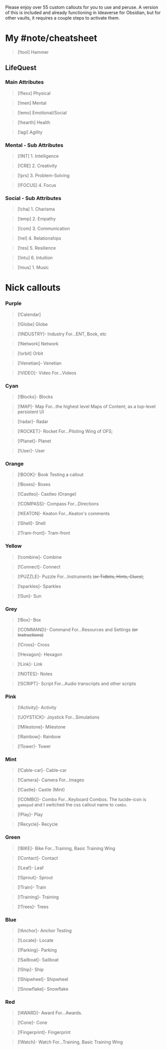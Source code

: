 Please enjoy over 55 custom callouts for you to use and peruse. A version of this is included and already functioning in Ideaverse for Obsidian, but for other vaults, it requires a couple steps to activate them.

# My #note/cheatsheet 

> [!tool] Hammer
## LifeQuest

### Main Attributes

> [!flexx] Physical
> 

> [!men] Mental
> 

> [!emo] Emotional/Social 
> 

> [!hearth] Health
> 

> [!agi] Agility

### Mental - Sub Attributes

 > [!INT] 1. Intelligence
 
> [!CRE] 2. Creativity

> [!prs] 3.  Problem-Solving

> [!FOCUS] 4. Focus

### Social - Sub Attributes
> [!cha] 1. Charisma

> [!emp] 2. Empathy

> [!com] 3. Communication

> [!rel] 4. Relationships

> [!res] 5. Resilience

>[!intu] 6. Intuition

> [!mus] 1. Music

# Nick callouts
### Purple
>[!Calendar]

> [!Globe] Globe

> [!INDUSTRY]- Industry
> For...ENT, Book, etc

> [!Network] Network

> [!orbit] Orbit

> [!Venetian]- Venetian

> [!VIDEO]- Video
>  For...Videos


### Cyan
> [!Blocks]- Blocks 

> [!MAP]- Map 
> For...the highest level Maps of Content; as a top-level persistent UI

> [!radar]- Radar 

> [!ROCKET]- Rocket 
> For...Piloting Wing of OFS; 

> [!Planet]- Planet 

> [!User]- User 

### Orange
> [!BOOK]- Book 
> Testing a callout

> [!Boxes]- Boxes 

> [!Castleo]- Castleo (Orange)

> [!COMPASS]- Compass 
> For...Directions

> [!KEATON]- Keaton 
> For...Keaton's comments

> [!Shell]- Shell 

> [!Tram-front]- Tram-front 

### Yellow
> [!combine]- Combine

> [!Connect]- Connect

> [!PUZZLE]- Puzzle
> For...Instruments ~~(or Tidbits, Hints, Clues)~~; 

> [!sparkles]- Sparkles

> [!Sun]- Sun

### Grey
> [!Box]- Box

> [!COMMAND]- Command 
> For...Resources and Settings ~~(or Instructions)~~

> [!Cross]- Cross

> [!Hexagon]- Hexagon

> [!Link]- Link

> [!NOTES]- Notes

> [!SCRIPT]- Script
> For...Audio transcripts and other scripts

### Pink
> [!Activity]- Activity

> [!JOYSTICK]- Joystick
>  For...Simulations

> [!Milestone]- Milestone

> [!Rainbow]- Rainbow

> [!Tower]- Tower

### Mint
> [!Cable-car]- Cable-car

> [!Camera]- Camera 
> For...Images

> [!Castle]- Castle (Mint)

> [!COMBO]- Combo 
> For...Keyboard Combos.
> The lucide-icon is `gamepad` and I switched the css callout name to `combo`.

> [!Play]- Play

> [!Recycle]- Recycle

### Green
> [!BIKE]- Bike 
> For...Training, Basic Training Wing

> [!Contact]- Contact

> [!Leaf]- Leaf

> [!Sprout]- Sprout

> [!Train]- Train

> [!Training]- Training 

> [!Trees]- Trees

### Blue
> [!Anchor]- Anchor
> Testing

> [!Locate]- Locate

> [!Parking]- Parking

> [!Sailboat]- Sailboat

> [!Ship]- Ship

> [!Shipwheel]- Shipwheel

> [!Snowflake]- Snowflake

### Red
> [!AWARD]- Award 
> For...Awards.

> [!Cone]- Cone

> [!Fingerprint]- Fingerprint

> [!Watch]- Watch 
> For...Training, Basic Training Wing
